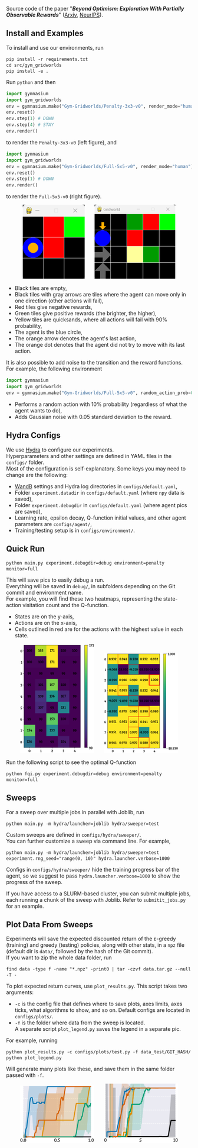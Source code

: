 Source code of the paper "__*Beyond Optimism: Exploration With Partially Observable Rewards*__"
([Arxiv](https://arxiv.org/abs/2406.13909), 
[NeurIPS](https://neurips.cc/virtual/2024/poster/93919)).

## Install and Examples

To install and use our environments, run
```
pip install -r requirements.txt
cd src/gym_gridworlds
pip install -e .
```

Run `python` and then
```python
import gymnasium
import gym_gridworlds
env = gymnasium.make("Gym-Gridworlds/Penalty-3x3-v0", render_mode="human")
env.reset()
env.step(1) # DOWN
env.step(4) # STAY
env.render()
```

to render the `Penalty-3x3-v0` (left figure), and
```python
import gymnasium
import gym_gridworlds
env = gymnasium.make("Gym-Gridworlds/Full-5x5-v0", render_mode="human")
env.reset()
env.step(1) # DOWN
env.render()
```

to render the `Full-5x5-v0` (right figure).

<p align="center">
  <img src="figures/gridworld_penalty_3x3.png" height=200 alt="Gridworld Penalty"> &nbsp;&nbsp;&nbsp;&nbsp;&nbsp;
  <img src="figures/gridworld_full_5x5.png" height=200 alt="Gridworld Full">
</p>

- Black tiles are empty,
- Black tiles with gray arrows are tiles where the agent can move only in one direction (other actions will fail),
- Red tiles give negative rewards,
- Green tiles give positive rewards (the brighter, the higher),
- Yellow tiles are quicksands, where all actions will fail with 90% probability,
- The agent is the blue circle,
- The orange arrow denotes the agent's last action,
- The orange dot denotes that the agent did not try to move with its last action.

It is also possible to add noise to the transition and the reward functions.
For example, the following environment
```python
import gymnasium
import gym_gridworlds
env = gymnasium.make("Gym-Gridworlds/Full-5x5-v0", random_action_prob=0.1, reward_noise_std=0.05)
```
- Performs a random action with 10% probability (regardless of what the agent wants to do),
- Adds Gaussian noise with 0.05 standard deviation to the reward.


## Hydra Configs
We use [Hydra](https://hydra.cc/docs/intro/) to configure our experiments.  
Hyperparameters and other settings are defined in YAML files in the `configs/` folder.  
Most of the configuration is self-explanatory. Some keys you may need to change are the following:
- [WandB](https://wandb.ai/site) settings and Hydra log directories in `configs/default.yaml`,
- Folder `experiment.datadir` in `configs/default.yaml` (where `npy` data is saved),
- Folder `experiment.debugdir` in `configs/default.yaml` (where agent pics are saved),
- Learning rate, epsilon decay, Q-function initial values, and other agent parameters are `configs/agent/`,
- Training/testing setup is in `configs/environment/`.


## Quick Run
```
python main.py experiment.debugdir=debug environment=penalty monitor=full
```

This will save pics to easily debug a run.  
Everything will be saved in `debug/`, in subfolders depending on the Git commit and environment name.  
For example, you will find these two heatmaps, representing the state-action visitation count and the
Q-function.
- States are on the y-axis,
- Actions are on the x-axis,
- Cells outlined in red are for the actions with the highest value in each state.

<p align="center">
  <img src="figures/counts_visit.png" width=200 alt="Visit Count"> &nbsp;&nbsp;&nbsp;&nbsp;&nbsp;
  <img src="figures/q_function.png" width=200 alt="Q-Function">
</p>

Run the following script to see the optimal Q-function
```
python fqi.py experiment.debugdir=debug environment=penalty monitor=full
```


## Sweeps
For a sweep over multiple jobs in parallel with Joblib, run
```
python main.py -m hydra/launcher=joblib hydra/sweeper=test
```
Custom sweeps are defined in `configs/hydra/sweeper/`.  
You can further customize a sweep via command line. For example,
```
python main.py -m hydra/launcher=joblib hydra/sweeper=test experiment.rng_seed="range(0, 10)" hydra.launcher.verbose=1000
```
Configs in `configs/hydra/sweeper/` hide the training progress bar of the agent, so we
suggest to pass `hydra.launcher.verbose=1000` to show the progress of the sweep.

If you have access to a SLURM-based cluster, you can submit multiple jobs,
each running a chunk of the sweep with Joblib. Refer to `submitit_jobs.py` for an example.


## Plot Data From Sweeps
Experiments will save the expected discounted return of the ε-greedy (training)
and greedy (testing) policies, along with other stats, in a `npz` file
(default dir is `data/`, followed by the hash of the Git commit).  
If you want to zip the whole data folder, run
```
find data -type f -name "*.npz" -print0 | tar -czvf data.tar.gz --null -T -
```

To plot expected return curves, use `plot_results.py`. This script takes two arguments:
- `-c` is the config file that defines where to save plots, axes limits, axes ticks,
  what algorithms to show, and so on. Default configs are located in `configs/plots/`.
- `-f` is the folder where data from the sweep is located.  
A separate script `plot_legend.py` saves the legend in a separate pic.

For example, running
```
python plot_results.py -c configs/plots/test.py -f data_test/GIT_HASH/
python plot_legend.py
```
Will generate many plots like these, and save them in the same folder passed with `-f`.

<p align="center">
  <img src="figures/iGym-Grid_Gridworld-Empty-2x2-v0_iStatelessBinaryMonitor_.png" width=200 alt="Ex. 1"> &nbsp;&nbsp;&nbsp;&nbsp;&nbsp;
  <img src="figures/iGym-Grid_Gridworld-Quicksand-Distract-4x4-v0_iRandomNonZeroMonitor_.png" width=200 alt="Ex. 2">
</p>
